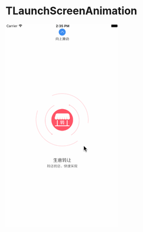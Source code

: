 # TLaunchScreenAnimation
![image](https://github.com/tikeyc/TLaunchScreenAnimation/raw/master/ReadMe/screen.gif)
